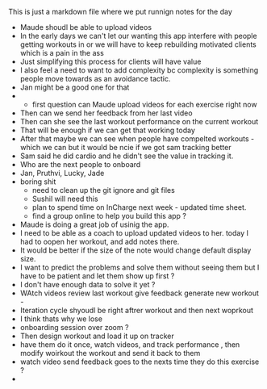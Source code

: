 This is just a markdown file where we put runnign notes for the day
- Maude shoudl be able to upload videos 
- In the early days we can't let our wanting this app interfere with people getting workouts in or we will have to keep rebuilding motivated clients which is a pain in the ass 
 - Just simplifying this process for clients will have value
 - I also feel a need to want to add complexity bc complexity is something people move towards as an avoidance tactic. 
 - Jan might be a good one for that 
 - - first question can Maude upload videos for each exercise right now 
 - Then can we send her feedback from her last video 
 - Then can she see the last workout performance on the current workout 
 - That will be enough if we can get that working today 
 - After that maybe we can see when people have compelted workouts - which we can but it would be ncie if we got sam tracking better 
 - Sam said he did cardio and he didn't see the value in tracking it. 
 - Who are the next people to onboard 
 - Jan, Pruthvi, Lucky, Jade 
 - boring shit 
   - need to clean up the git ignore and git files 
   - Sushil will need this 
   - plan to spend time on InCharge next week - updated time sheet. 
   - find a group online to help you build this app ? 
- Maude is doing a great job of usinig the app. 
- I need to be able as a coach to upload updated videos to her. today I had to oopen her workout, and add notes there. 
- It would be better if the size of the note would change default display size. 
- I want to predict the problems and solve them without seeing them but I have to be patient and let them show up first ? 
- I don't have enough data to solve it yet ? 
- WAtch videos review last workout give feedback generate new workout -
- Iteration cycle shyoudl be right aftrer workout and then next woprkout 
- I think thats why we lose 
- onboarding session over zoom ?
- Then design workout and load it up on tracker 
- have them do it once,  watch videos,  and track performance , then modify woirkout the workout and send it back to them 
- watch video send feedback goes to the nexts time they do this exercise ? 
- 